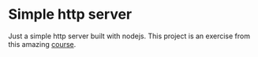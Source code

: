 # Simple http server

Just a simple http server built with nodejs.
This project is an exercise from this amazing [course](https://www.coursera.org/learn/server-side-development/).
